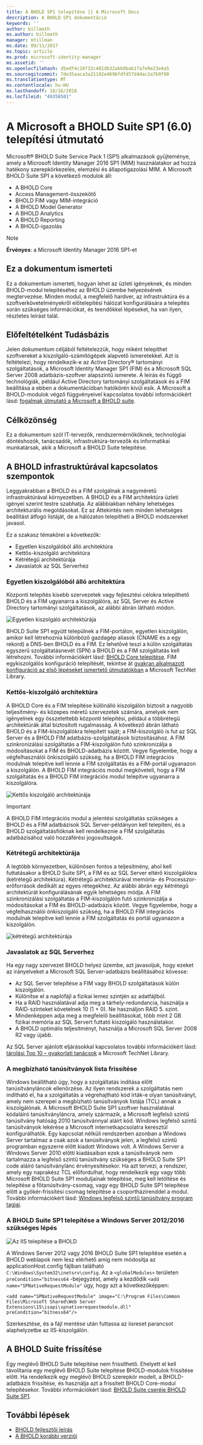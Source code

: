 ```yaml
---
title: A BHOLD SP1 telepítése |} A Microsoft Docs
description: A BHOLD SP1 dokumentáció
keywords: ''
author: billmath
ms.author: billmath
manager: mtillman
ms.date: 09/11/2017
ms.topic: article
ms.prod: microsoft-identity-manager
ms.assetid: ''
ms.openlocfilehash: d5edf4c16f32c401db32abb9bab1fa7e9e23e4a5
ms.sourcegitcommit: 7de35aaca3a21192e4696fdfd57d4dac2a7b9f90
ms.translationtype: MT
ms.contentlocale: hu-HU
ms.lasthandoff: 10/16/2018
ms.locfileid: "49358501"
---
```

# <a name="microsoft-bhold-suite-sp1-60-installation-guide"></a>A Microsoft a BHOLD Suite SP1 (6.0) telepítési útmutató

Microsoft® BHOLD Suite Service Pack 1 (SP1) alkalmazások gyűjteménye, amely a Microsoft Identity Manager 2016 SP1 (MIM) használatakor ad hozzá hatékony szerepkörkezelés, elemzési és állapotigazolási MIM. A Microsoft BHOLD Suite SP1 a következő modulok áll:

- A BHOLD Core
- Access Management-összekötő
- BHOLD FIM vagy MIM-integráció
- A BHOLD Model Generator
- A BHOLD Analytics
- A BHOLD Reporting
- A BHOLD-igazolás


> [!NOTE]
> **Érvényes**: a Microsoft Identity Manager 2016 SP1-et

## <a name="what-this-document-covers"></a>Ez a dokumentum ismerteti

Ez a dokumentum ismerteti, hogyan lehet az üzleti igényeknek, és minden BHOLD-modul telepítéséhez az BHOLD üzembe helyezésének megtervezése. Minden modul, a megfelelő hardver, az infrastruktúra és a szoftverkövetelményekről előtelepítési hálózat konfigurálására a telepítés során szükséges információkat, és teendőkkel lépéseket, ha van ilyen, részletes leírást talál.

## <a name="pre-requisite-knowledge"></a>Előfeltételként Tudásbázis

Jelen dokumentum céljából feltételezzük, hogy miként telepíthet szoftvereket a kiszolgáló-számítógépek alapvető ismeretekkel. Azt is feltételezi, hogy rendelkezik-e az Active Directory® tartományi szolgáltatások, a Microsoft Identity Manager SP1 (FIM) és a Microsoft SQL Server 2008 adatbázis-szoftver alapszintű ismerete. A leírás és függő technológiák, például Active Directory tartományi szolgáltatások és a FIM beállítása a ebben a dokumentációban hatókörén kívül esik. A Microsoft a BHOLD-modulok végző függvényeivel kapcsolatos további információkért lásd: [fogalmak útmutató a Microsoft a BHOLD suite](https://technet.microsoft.com/library/jj134102(v=ws.10).aspx).

## <a name="audience"></a>Célközönség

Ez a dokumentum szól IT-tervezők, rendszermérnököknek, technológiai döntéshozók, tanácsadók, infrastruktúra-tervezők és informatikai munkatársak, akik a Microsoft a BHOLD Suite telepítése.

## <a name="bhold-infrastructure-considerations"></a>A BHOLD infrastruktúrával kapcsolatos szempontok

Leggyakrabban a BHOLD és a FIM szolgálnak a nagyméretű infrastruktúrával környezetben. A BHOLD és a FIM architektúra üzleti igényei szerint testre szabhatja. Az alábbiakban néhány lehetséges architekturális megoldásokat. Ez az Áttekintés nem minden lehetséges beállítást átfogó listáját, de a hálózaton telepítheti a BHOLD módszereket javasol.
 
Ez a szakasz témakörei a következők:

- Egyetlen kiszolgálóból álló architektúra
- Kettős-kiszolgáló architektúra
- Kétrétegű architektúrája
- Javaslatok az SQL Serverhez

### <a name="single-server-architecture"></a>Egyetlen kiszolgálóból álló architektúra

Központi telepítés kisebb szervezetek vagy fejlesztési célokra telepíthető BHOLD és a FIM ugyanarra a kiszolgálóra, az SQL Server és Active Directory tartományi szolgáltatások, az alábbi ábrán látható módon.
 
![Egyetlen kiszolgáló architektúrája](media/bhold-installation-guide/single.png)

BHOLD Suite SP1 együtt települnek a FIM-portálon, egyetlen kiszolgálón, amikor kell létrehoznia különböző gazdagép aliasok (CNAME és a egy rekord) a DNS-ben BHOLD és a FIM. Ez lehetővé teszi a külön szolgáltatás egyszerű szolgáltatásnevét (SPN) a BHOLD és a FIM szolgáltatás kell létrehozni. További információkért lásd: [BHOLD Core telepítése](https://technet.microsoft.com/library/jj134095(v=ws.10).aspx).
FIM egykiszolgálós konfiguráció telepítését, tekintse át [gyakran alkalmazott konfiguráció az első lépéseket ismertető útmutatókban](https://technet.microsoft.com/library/ff575965.aspx) a Microsoft TechNet Library.

### <a name="dual-server-architecture"></a>Kettős-kiszolgáló architektúra

A BHOLD Core és a FIM telepítése különálló kiszolgálón biztosít a nagyobb teljesítmény- és közepes méretű szervezetek számára, amelyek nem igényelnek egy összetettebb központi telepítési, például a többrétegű architektúrák által biztosított rugalmasság. A következő ábrán látható BHOLD és a FIM-kiszolgálókra telepített saját; a FIM-kiszolgáló is fut az SQL Server és a BHOLD FIM adatbázis-szolgáltatások biztosításához. A FIM szinkronizálási szolgáltatás a FIM-kiszolgálón futó szinkronizálja a módosításokat a FIM és BHOLD-adatbázis között. Vegye figyelembe, hogy a végfelhasználói önkiszolgáló szükség, ha a BHOLD FIM integrációs modulnak telepítve kell lennie a FIM szolgáltatás és a FIM-portál ugyanazon a kiszolgálón. A BHOLD FIM integrációs modul megköveteli, hogy a FIM szolgáltatás és a BHOLD FIM integrációs modul telepítve ugyanarra a kiszolgálóra.

![Kettős kiszolgáló architektúrája](media/bhold-installation-guide/dual.png)

> [!IMPORTANT]
> A BHOLD FIM integrációs modul a jelentési szolgáltatás szükséges a BHOLD és a FIM adatbázisok SQL Server-példányon kell telepíteni, és a BHOLD szolgáltatásfióknak kell rendelkeznie a FIM szolgáltatás adatbázisához való hozzáférési jogosultságok.

### <a name="two-tier-architecture"></a>Kétrétegű architektúrája

A legtöbb környezetben, különösen fontos a teljesítmény, ahol kell futtatásakor a BHOLD Suite SP1, a FIM és az SQL Server eltérő kiszolgálókra (kétrétegű architektúra). Kétrétegű architektúrával memória- és Processzor-erőforrások dedikált az egyes rétegekhez. Az alábbi ábrán egy kétrétegű architektúrát konfigurálásának egyik lehetséges módja. A FIM szinkronizálási szolgáltatás a FIM-kiszolgálón futó szinkronizálja a módosításokat a FIM és BHOLD-adatbázis között. Vegye figyelembe, hogy a végfelhasználói önkiszolgáló szükség, ha a BHOLD FIM integrációs modulnak telepítve kell lennie a FIM szolgáltatás és portál ugyanazon a kiszolgálón.

![kétrétegű architektúrája](media/bhold-installation-guide/two-tier.png)

### <a name="sql-server-recommendations"></a>Javaslatok az SQL Serverhez

Ha egy nagy szervezet BHOLD helyez üzembe, azt javasoljuk, hogy ezeket az irányelveket a Microsoft SQL Server-adatbázis beállításához kövesse:

- Az SQL Server telepítése a FIM vagy BHOLD szolgáltatások külön kiszolgálón.
- Különítse el a naplófájl a fizikai lemez szintjén az adatfájlból.
- Ha a RAID használatával adja meg a tárhely-redundancia, használja a RAID-szinteket követelnek 10 (1 + 0). Ne használjon RAID 5. szint.
- Mindenképpen adja meg a megfelelő beállításokat, több mint 2 GB fizikai memória az SQL Servert futtató kiszolgáló használatakor.
- A BHOLD optimális teljesítményt, használja a Microsoft SQL Server 2008 R2 vagy újabb.

Az SQL Server ajánlott eljárásokkal kapcsolatos további információkért lásd: [tárolási Top 10 – gyakorlati tanácsok](https://www.microsoft.com/technet/prodtechnol/sql/bestpractice/storage-top-10.mspx) a Microsoft TechNet Library.

### <a name="trusted-certificates-list-update"></a>A megbízható tanúsítványok lista frissítése

Windows beállítható úgy, hogy a szolgáltatás indítása előtt tanúsítványláncok ellenőrzése. Az ilyen rendszerek a szolgáltatás nem indítható el, ha a szolgáltatás a végrehajtható kód írták-e olyan tanúsítványt, amely nem szerepel a megbízható tanúsítványok listája (TCL) annak a kiszolgálónak. A Microsoft BHOLD Suite SP1 szoftver használatával kódaláíró tanúsítványláncra, amely származik, a Microsoft legfelső szintű tanúsítvány hatóság 2010 tanúsítvánnyal aláírt kód.
Windows legfelső szintű tanúsítványok lekérése a Microsoft internetkapcsolatra keresztül konfigurálhatók. Egy kapcsolat nélküli rendszerben azonban a Windows Server tartalmaz a csak azok a tanúsítványok jelen, a legfelső szintű programban egyszerre előtt kiadott Windows volt. A Windows Server a Windows Server 2010 előtti kiadásaiban ezek a tanúsítványok nem tartalmazza a legfelső szintű tanúsítvány szükséges a BHOLD Suite SP1 code aláíró tanúsítványlánc érvényesítésekor. Ha azt tervezi, a rendszer, amely egy naprakész TCL előfordulhat, hogy rendelkezik egy vagy több Microsoft BHOLD Suite SP1 moduljainak telepítése, meg kell letöltése és telepítése a főtanúsítvány-csomag, vagy egy BHOLD Suite SP1 telepítése előtt a gyökér-frissítési csomag telepítése a csoportházirenddel a modul. További információkért lásd: [Windows legfelső szintű tanúsítvány program tagjai](http://support.microsoft.com/kb/931125).

### <a name="installing-bhold-suite-sp1-on-windows-server-20122016-required-step"></a>A BHOLD Suite SP1 telepítése a Windows Server 2012/2016 szükséges lépés 

![Az IIS telepítése a BHOLD](media/bhold-installation-guide/iis-install-bhold.png)

A Windows Server 2012 vagy 2016 BHOLD Suite SP1 telepítése esetén a BHOLD weblapok nem lesz elérhető amíg nem módosítja az applicationHost.config fájlban található ```C:\Windows\System32\inetsrv\config```. Az a ```<globalModules>``` területen ```preCondition="bitness64``` -bejegyzést, amely a kezdődik ```<add name="SPNativeRequestModule"``` úgy, hogy azt a következőképpen:

```<add name="SPNativeRequestModule" image="C:\Program Files\Common Files\Microsoft Shared\Web Server Extensions\15\isapi\spnativerequestmodule.dll" preCondition="bitness64"/>```

Szerkesztése, és a fájl mentése után futtassa az iisreset parancsot alaphelyzetbe az IIS-kiszolgálón.


## <a name="upgrading-bhold-suite"></a>A BHOLD Suite frissítése

Egy meglévő BHOLD Suite telepítése nem frissíthető. Ehelyett el kell távolítania egy meglévő BHOLD Suite telepítése BHOLD-modulok frissítése előtt. Ha rendelkezik egy meglévő BHOLD szerepkör modell, a BHOLD-adatbázis frissítése, és használja azt a frissített BHOLD Core-modul telepítésekor. További információkért lásd: [BHOLD Suite cseréje BHOLD Suite SP1](https://technet.microsoft.com/library/jj874043(v=ws.10).aspx).


## <a name="next-steps"></a>További lépések

- [BHOLD fejlesztői leírás](../reference/mim2016-bhold-developer-reference.md)
- [A BHOLD korábbi verziói](../reference/version-bhold-history.md)
